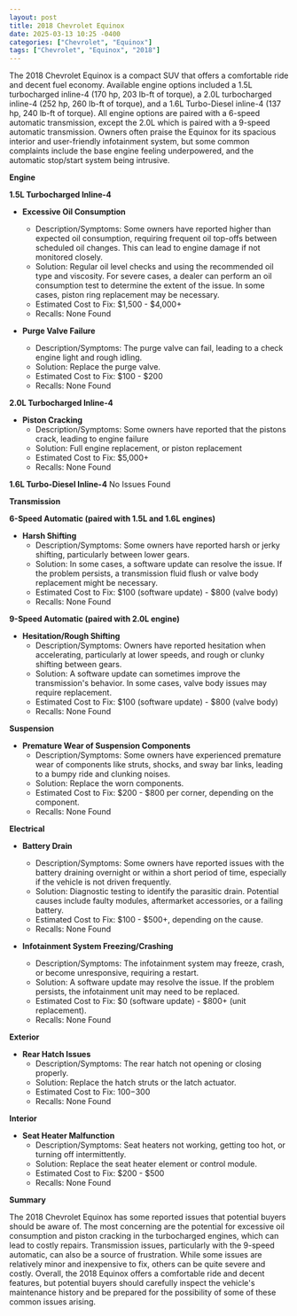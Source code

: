 ```yaml
---
layout: post
title: 2018 Chevrolet Equinox
date: 2025-03-13 10:25 -0400
categories: ["Chevrolet", "Equinox"]
tags: ["Chevrolet", "Equinox", "2018"]
---
```

The 2018 Chevrolet Equinox is a compact SUV that offers a comfortable ride and decent fuel economy. Available engine options included a 1.5L turbocharged inline-4 (170 hp, 203 lb-ft of torque), a 2.0L turbocharged inline-4 (252 hp, 260 lb-ft of torque), and a 1.6L Turbo-Diesel inline-4 (137 hp, 240 lb-ft of torque). All engine options are paired with a 6-speed automatic transmission, except the 2.0L which is paired with a 9-speed automatic transmission. Owners often praise the Equinox for its spacious interior and user-friendly infotainment system, but some common complaints include the base engine feeling underpowered, and the automatic stop/start system being intrusive.

**Engine**

**1.5L Turbocharged Inline-4**

*   **Excessive Oil Consumption**
    *   Description/Symptoms: Some owners have reported higher than expected oil consumption, requiring frequent oil top-offs between scheduled oil changes. This can lead to engine damage if not monitored closely.
    *   Solution: Regular oil level checks and using the recommended oil type and viscosity. For severe cases, a dealer can perform an oil consumption test to determine the extent of the issue. In some cases, piston ring replacement may be necessary.
    *   Estimated Cost to Fix: $1,500 - $4,000+
    *   Recalls: None Found

*   **Purge Valve Failure**
    *   Description/Symptoms: The purge valve can fail, leading to a check engine light and rough idling.
    *   Solution: Replace the purge valve.
    *   Estimated Cost to Fix: $100 - $200
    *   Recalls: None Found

**2.0L Turbocharged Inline-4**

*   **Piston Cracking**
    *   Description/Symptoms: Some owners have reported that the pistons crack, leading to engine failure
    *   Solution: Full engine replacement, or piston replacement
    *   Estimated Cost to Fix: $5,000+
    *   Recalls: None Found

**1.6L Turbo-Diesel Inline-4**
No Issues Found

**Transmission**

**6-Speed Automatic (paired with 1.5L and 1.6L engines)**

*   **Harsh Shifting**
    *   Description/Symptoms: Some owners have reported harsh or jerky shifting, particularly between lower gears.
    *   Solution: In some cases, a software update can resolve the issue. If the problem persists, a transmission fluid flush or valve body replacement might be necessary.
    *   Estimated Cost to Fix: $100 (software update) - $800 (valve body)
    *   Recalls: None Found

**9-Speed Automatic (paired with 2.0L engine)**

*   **Hesitation/Rough Shifting**
    *   Description/Symptoms: Owners have reported hesitation when accelerating, particularly at lower speeds, and rough or clunky shifting between gears.
    *   Solution: A software update can sometimes improve the transmission's behavior. In some cases, valve body issues may require replacement.
    *   Estimated Cost to Fix: $100 (software update) - $800 (valve body)
    *   Recalls: None Found

**Suspension**

*   **Premature Wear of Suspension Components**
    *   Description/Symptoms: Some owners have experienced premature wear of components like struts, shocks, and sway bar links, leading to a bumpy ride and clunking noises.
    *   Solution: Replace the worn components.
    *   Estimated Cost to Fix: $200 - $800 per corner, depending on the component.
    *   Recalls: None Found

**Electrical**

*   **Battery Drain**
    *   Description/Symptoms: Some owners have reported issues with the battery draining overnight or within a short period of time, especially if the vehicle is not driven frequently.
    *   Solution: Diagnostic testing to identify the parasitic drain. Potential causes include faulty modules, aftermarket accessories, or a failing battery.
    *   Estimated Cost to Fix: $100 - $500+, depending on the cause.
    *   Recalls: None Found

*   **Infotainment System Freezing/Crashing**
    *   Description/Symptoms: The infotainment system may freeze, crash, or become unresponsive, requiring a restart.
    *   Solution: A software update may resolve the issue. If the problem persists, the infotainment unit may need to be replaced.
    *   Estimated Cost to Fix: $0 (software update) - $800+ (unit replacement).
    *   Recalls: None Found

**Exterior**

*   **Rear Hatch Issues**
    *   Description/Symptoms: The rear hatch not opening or closing properly.
    *   Solution: Replace the hatch struts or the latch actuator.
    *   Estimated Cost to Fix: $100-$300
    *   Recalls: None Found

**Interior**

*   **Seat Heater Malfunction**
    *   Description/Symptoms: Seat heaters not working, getting too hot, or turning off intermittently.
    *   Solution: Replace the seat heater element or control module.
    *   Estimated Cost to Fix: $200 - $500
    *   Recalls: None Found

**Summary**

The 2018 Chevrolet Equinox has some reported issues that potential buyers should be aware of. The most concerning are the potential for excessive oil consumption and piston cracking in the turbocharged engines, which can lead to costly repairs. Transmission issues, particularly with the 9-speed automatic, can also be a source of frustration. While some issues are relatively minor and inexpensive to fix, others can be quite severe and costly. Overall, the 2018 Equinox offers a comfortable ride and decent features, but potential buyers should carefully inspect the vehicle's maintenance history and be prepared for the possibility of some of these common issues arising.

